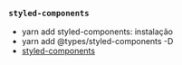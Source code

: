 ### `styled-components`

- yarn add styled-components: instalação
- yarn add @types/styled-components -D
- [styled-components](https://www.alura.com.br/artigos/react-componentes-com-styled-components)